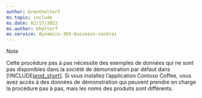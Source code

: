 ```yaml
---
author: brentholtorf
ms.topic: include
ms.date: 02/17/2022
ms.author: bholtorf
ms.service: dynamics-365-business-central
---
```

> [!NOTE]
> Cette procédure pas à pas nécessite des exemples de données qui ne sont pas disponibles dans la société de démonstration par défaut dans [!INCLUDE[prod_short](prod_short.md)]. Si vous installez l’application Contoso Coffee, vous avez accès à des données de démonstration qui peuvent prendre en charge la procédure pas à pas, mais les noms des produits sont différents.<!--For more information, see [To create a company with complete sample data in a sandbox](../admin-sandbox-environments.md#to-create-a-company-with-complete-sample-data-in-a-sandbox).  
 -->

